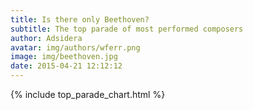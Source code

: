 ```yaml
---
title: Is there only Beethoven?
subtitle: The top parade of most performed composers
author: Adsidera
avatar: img/authors/wferr.png
image: img/beethoven.jpg
date: 2015-04-21 12:12:12
---
```



{% include top_parade_chart.html %}